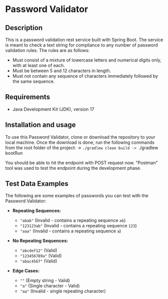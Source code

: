 # Password Validator

## Description
This is a password validation rest service built with Spring Boot. The service is meant to check a text string for compliance to any number of password validation rules. The rules are as follows: 
 - Must consist of a mixture of lowercase letters and numerical digits only, with at least one of each.
 - Must be between 5 and 12 characters in length.
 - Must not contain any sequence of characters immediately followed by the same sequence.

## Requirements
- Java Development Kit (JDK), version 17

## Installation and usage
To use this Password Validator, clone or download the repository to your local machine. Once the download is done, run the following commands from the root folder of the project:
-> ```./gradlew clean build
-> ```./gradlew bootRun

You should be able to hit the endpoint with POST request now. "Postman" tool was used to test the endpoint during the development phase.

## Test Data Examples
The following are some examples of passwords you can test with the Password Validator:

- **Repeating Sequences:** 
  - `"abab"` (Invalid - contains a repeating sequence `ab`)
  - `"123123ab"` (Invalid - contains a repeating sequence `123`)
  - `"aaa"` (Invalid - contains a repeating sequence `a`)

- **No Repeating Sequences:** 
  - `"abcdef12"` (Valid)
  - `"123456789a"` (Valid)
  - `"abac4567"` (Valid)

- **Edge Cases:** 
  - `""` (Empty string - Valid)
  - `"a"` (Single character - Valid)
  - `"aa"` (Invalid - single repeating character)
